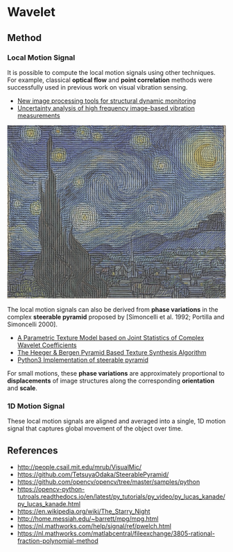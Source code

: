 # Wavelet

## Method

### Local Motion Signal

It is possible to compute the local motion signals using other techniques. For example, classical **optical flow** and **point correlation** methods were successfully used in previous work on visual vibration sensing.
* [New image processing tools for structural dynamic monitoring](https://oatao.univ-toulouse.fr/1739/)
* [Uncertainty analysis of high frequency image-based vibration measurements](https://www.sciencedirect.com/science/article/pii/S0263224113001863)

<p float="left">
    <img src="./output/starry_night.jpg" width=600 />
</p>

The local motion signals can also be derived from **phase variations** in the complex **steerable pyramid** proposed by [Simoncelli et al. 1992; Portilla and Simoncelli 2000]. 
* [A Parametric Texture Model based on Joint Statistics of Complex Wavelet Coefficients](http://www.cns.nyu.edu/pub/lcv/portilla99.pdf)
* [The Heeger & Bergen Pyramid Based Texture Synthesis Algorithm](http://www.ipol.im/pub/art/2014/79/)
* [Python3 Implementation of steerable pyramid](https://github.com/TetsuyaOdaka/SteerablePyramid/)

For small motions, these **phase variations** are approximately proportional to **displacements** of image structures along the corresponding **orientation** and **scale**.

### 1D Motion Signal

These local motion signals are aligned and averaged into a single, 1D motion signal that captures global movement of the object over time. 

## References
* http://people.csail.mit.edu/mrub/VisualMic/
* https://github.com/TetsuyaOdaka/SteerablePyramid/
* https://github.com/opencv/opencv/tree/master/samples/python
* https://opencv-python-tutroals.readthedocs.io/en/latest/py_tutorials/py_video/py_lucas_kanade/py_lucas_kanade.html
* https://en.wikipedia.org/wiki/The_Starry_Night
* http://home.messiah.edu/~barrett/mpg/mpg.html
* https://nl.mathworks.com/help/signal/ref/pwelch.html
* https://nl.mathworks.com/matlabcentral/fileexchange/3805-rational-fraction-polynomial-method
